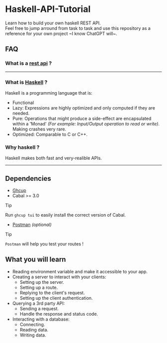 # Haskell-API-Tutorial
Learn how to build your own haskell REST API.  
Feel free to jump arround from task to task and use this repository as a reference for your own project ~I know ChatGPT will~.

## FAQ
### What is a [rest api](https://www.redhat.com/en/topics/api/what-is-a-rest-api) ?
---
### What is [Haskell](https://www.haskell.org/) ?
Haskell is a programming language that is:
- Functional
- Lazy: Expressions are highly optimized and only computed if they are needed.
- Pure: Operations that might produce a side-effect are encapsulated within a 'Monad' _(For example: Input/Output operation to read or write)_.
  Making crashes very rare.
- Optimized: Comparable to C or C++.

### Why haskell ?
Haskell makes both fast and very-realible APIs.

---
## Dependencies
- [Ghcup](https://www.haskell.org/ghcup/)
- Cabal >= 3.0
> [!TIP]
> Run `ghcup tui` to easily install the correct version of Cabal.
- [Postman](https://www.postman.com/downloads/) _(optional)_
> [!TIP]
> `Postman` will help you test your routes !

## What you will learn
- Reading environment variable and make it accessible to your app.
- Creating a server to interact with your clients:
  - Setting up the server.
  - Setting up a route.
  - Replying to the client's request.
  - Setting up the client authentication.
- Querying a 3rd party API:
  - Sending a request.
  - Handle the response and status code.
- Interacting with a database:
  - Connecting.
  - Reading data.
  - Writing data.
